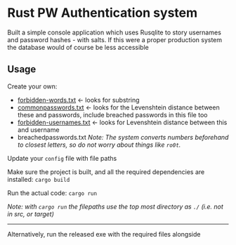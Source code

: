 # Rust PW Authentication system

Built a simple console application which uses Rusqlite to story usernames and password hashes - with salts.
If this were a proper production system the database would of course be less accessible

## Usage

Create your own:

- [forbidden-words.txt](https://www.cs.cmu.edu/~biglou/resources/bad-words.txt) <- looks for substring
- [commonpasswords.txt](https://github.com/danielmiessler/SecLists/blob/master/Passwords/Common-Credentials/10k-most-common.txt) <- looks for the Levenshtein distance between these and passwords, include breached passwords in this file too
- [forbidden-usernames.txt](https://github.com/shouldbee/reserved-usernames/blob/master/reserved-usernames.txt) <- looks for Levenshtein distance between this and username
- breachedpasswords.txt
  _Note: The system converts numbers beforehand to closest letters, so do not worry about things like `ro0t`._

Update your `config` file with file paths

Make sure the project is built, and all the required dependencies are installed:
`cargo build`

Run the actual code:
`cargo run`

_Note: with `cargo run` the filepaths use the top most directory as `./` (i.e. not in src, or target)_

---

Alternatively, run the released exe with the required files alongside
